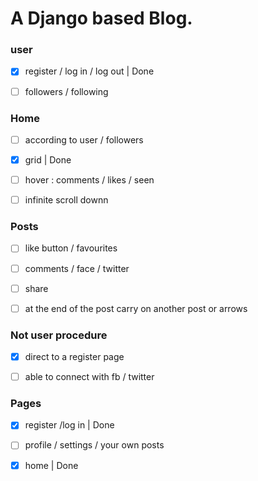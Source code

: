 <h1>A Django based Blog.</h1> 

<h3>user</h3> 

- [X]  register / log in / log out | Done
  
- [ ]  followers / following 
  
<h3>Home</h3>

- [ ]  according to user / followers  
 
- [X]  grid | Done
  
- [ ]  hover : comments / likes / seen
  
- [ ]  infinite scroll downn
  
<h3>Posts</h3> 

- [ ]  like button / favourites
  
- [ ]  comments / face / twitter
  
- [ ]  share
  
- [ ]  at the end of the post carry on another post or arrows 

<h3>Not user procedure</h3>

- [X]  direct to a register page 
  
- [ ]  able to connect with fb / twitter 
  
<h3>Pages</h3>

- [X]  register /log in | Done

- [ ]  profile / settings / your own posts 

- [X]  home | Done

